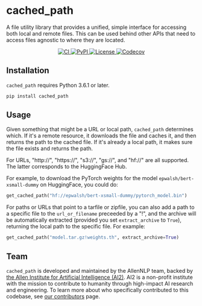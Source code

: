 # cached_path

A file utility library that provides a unified, simple interface for accessing both local and remote files.
This can be used behind other APIs that need to access files agnostic to where they are located.

<p align="center">
    <a href="https://github.com/allenai/cached_path/actions">
        <img alt="CI" src="https://github.com/allenai/cached_path/workflows/CI/badge.svg?event=push&branch=main">
    </a>
    <a href="https://pypi.org/project/cached_path/">
        <img alt="PyPI" src="https://img.shields.io/pypi/v/cached_path">
    </a>
    <a href="https://github.com/allenai/cached_path/blob/main/LICENSE">
        <img alt="License" src="https://img.shields.io/github/license/allenai/cached_path.svg?color=blue&cachedrop">
    </a>
    <a href="https://codecov.io/gh/allenai/cached_path">
        <img alt="Codecov" src="https://codecov.io/gh/allenai/cached_path/branch/main/graph/badge.svg">
    </a>
    <br/>
</p>

## Installation

`cached_path` requires Python 3.6.1 or later.

```bash
pip install cached_path
```

## Usage

Given something that might be a URL or local path, `cached_path` determines which.
If it's a remote resource, it downloads the file and caches it, and
then returns the path to the cached file. If it's already a local path,
it makes sure the file exists and returns the path.

For URLs, "http://", "https://", "s3://", "gs://", and "hf://" are all supported.
The latter corresponds to the HuggingFace Hub.

For example, to download the PyTorch weights for the model `epwalsh/bert-xsmall-dummy`
on HuggingFace, you could do:

```python
get_cached_path("hf://epwalsh/bert-xsmall-dummy/pytorch_model.bin")
```

For paths or URLs that point to a tarfile or zipfile, you can also add a path
to a specific file to the `url_or_filename` preceeded by a "!", and the archive will
be automatically extracted (provided you set `extract_archive` to `True`),
returning the local path to the specific file. For example:

```python
get_cached_path("model.tar.gz!weights.th", extract_archive=True)
```

## Team

`cached_path` is developed and maintained by the AllenNLP team, backed by [the Allen Institute for Artificial Intelligence (AI2)](https://allenai.org/).
AI2 is a non-profit institute with the mission to contribute to humanity through high-impact AI research and engineering.
To learn more about who specifically contributed to this codebase, see [our contributors](https://github.com/allenai/cached_path/graphs/contributors) page.
